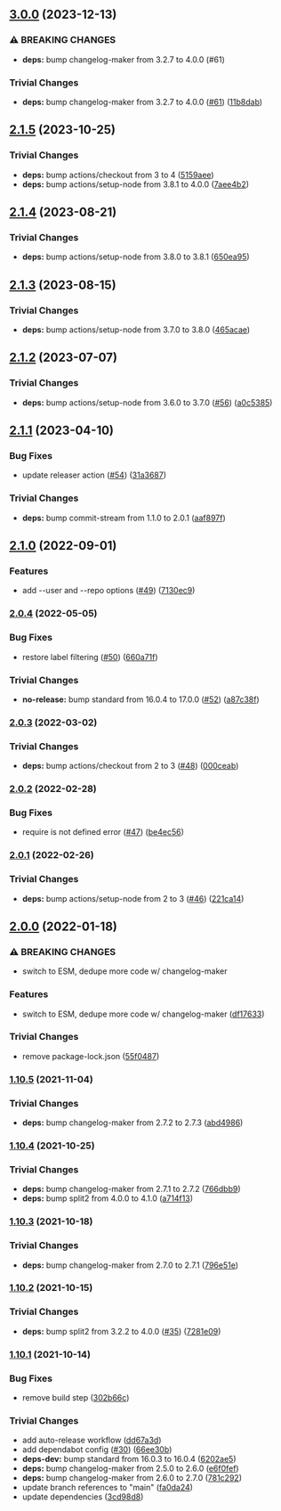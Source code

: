## [3.0.0](https://github.com/rvagg/branch-diff/compare/v2.1.5...v3.0.0) (2023-12-13)


### ⚠ BREAKING CHANGES

* **deps:** bump changelog-maker from 3.2.7 to 4.0.0 (#61)

### Trivial Changes

* **deps:** bump changelog-maker from 3.2.7 to 4.0.0 ([#61](https://github.com/rvagg/branch-diff/issues/61)) ([11b8dab](https://github.com/rvagg/branch-diff/commit/11b8dabd0f77479c48daf126f70b2b8dda94f07f))

## [2.1.5](https://github.com/rvagg/branch-diff/compare/v2.1.4...v2.1.5) (2023-10-25)


### Trivial Changes

* **deps:** bump actions/checkout from 3 to 4 ([5159aee](https://github.com/rvagg/branch-diff/commit/5159aee62651cea6d11c8ea9d081887bc57984a3))
* **deps:** bump actions/setup-node from 3.8.1 to 4.0.0 ([7aee4b2](https://github.com/rvagg/branch-diff/commit/7aee4b2dd229067a8d3546b86565919047e6e660))

## [2.1.4](https://github.com/rvagg/branch-diff/compare/v2.1.3...v2.1.4) (2023-08-21)


### Trivial Changes

* **deps:** bump actions/setup-node from 3.8.0 to 3.8.1 ([650ea95](https://github.com/rvagg/branch-diff/commit/650ea95f817252c703fff6dc90032a8d4d9c8d54))

## [2.1.3](https://github.com/rvagg/branch-diff/compare/v2.1.2...v2.1.3) (2023-08-15)


### Trivial Changes

* **deps:** bump actions/setup-node from 3.7.0 to 3.8.0 ([465acae](https://github.com/rvagg/branch-diff/commit/465acaed1229ab33e98211754fbbd9ead449f3a0))

## [2.1.2](https://github.com/rvagg/branch-diff/compare/v2.1.1...v2.1.2) (2023-07-07)


### Trivial Changes

* **deps:** bump actions/setup-node from 3.6.0 to 3.7.0 ([#56](https://github.com/rvagg/branch-diff/issues/56)) ([a0c5385](https://github.com/rvagg/branch-diff/commit/a0c5385b74fe8595f74e25f159e5d4760d01293a))

## [2.1.1](https://github.com/rvagg/branch-diff/compare/v2.1.0...v2.1.1) (2023-04-10)


### Bug Fixes

* update releaser action ([#54](https://github.com/rvagg/branch-diff/issues/54)) ([31a3687](https://github.com/rvagg/branch-diff/commit/31a3687f609693ae8f7acbe8c4a0810ce3d9f52e))


### Trivial Changes

* **deps:** bump commit-stream from 1.1.0 to 2.0.1 ([aaf897f](https://github.com/rvagg/branch-diff/commit/aaf897f797598f7991b4f575108dcd446c8c3c5f))

## [2.1.0](https://github.com/rvagg/branch-diff/compare/v2.0.4...v2.1.0) (2022-09-01)


### Features

* add --user and --repo options ([#49](https://github.com/rvagg/branch-diff/issues/49)) ([7130ec9](https://github.com/rvagg/branch-diff/commit/7130ec9960faeed0871abee5dd5b03cc14473e47))

### [2.0.4](https://github.com/rvagg/branch-diff/compare/v2.0.3...v2.0.4) (2022-05-05)


### Bug Fixes

* restore label filtering ([#50](https://github.com/rvagg/branch-diff/issues/50)) ([660a71f](https://github.com/rvagg/branch-diff/commit/660a71ff39d53065c118b5262b1025daadb9641d))


### Trivial Changes

* **no-release:** bump standard from 16.0.4 to 17.0.0 ([#52](https://github.com/rvagg/branch-diff/issues/52)) ([a87c38f](https://github.com/rvagg/branch-diff/commit/a87c38f0e2611dc44ef1e73d4df66adbfd5d68a8))

### [2.0.3](https://github.com/rvagg/branch-diff/compare/v2.0.2...v2.0.3) (2022-03-02)


### Trivial Changes

* **deps:** bump actions/checkout from 2 to 3 ([#48](https://github.com/rvagg/branch-diff/issues/48)) ([000ceab](https://github.com/rvagg/branch-diff/commit/000ceabf9f142dfd34426654107d8cf7a4f3b4ba))

### [2.0.2](https://github.com/rvagg/branch-diff/compare/v2.0.1...v2.0.2) (2022-02-28)


### Bug Fixes

* require is not defined error ([#47](https://github.com/rvagg/branch-diff/issues/47)) ([be4ec56](https://github.com/rvagg/branch-diff/commit/be4ec5697cccdbfc9e95f602f69fa39015b5d70e))

### [2.0.1](https://github.com/rvagg/branch-diff/compare/v2.0.0...v2.0.1) (2022-02-26)


### Trivial Changes

* **deps:** bump actions/setup-node from 2 to 3 ([#46](https://github.com/rvagg/branch-diff/issues/46)) ([221ca14](https://github.com/rvagg/branch-diff/commit/221ca146d683711505724f73e115ffa44ffa72d3))

## [2.0.0](https://github.com/rvagg/branch-diff/compare/v1.10.5...v2.0.0) (2022-01-18)


### ⚠ BREAKING CHANGES

* switch to ESM, dedupe more code w/ changelog-maker

### Features

* switch to ESM, dedupe more code w/ changelog-maker ([df17633](https://github.com/rvagg/branch-diff/commit/df176331c82ad9d27d5325ca29b059e89c7abef3))


### Trivial Changes

* remove package-lock.json ([55f0487](https://github.com/rvagg/branch-diff/commit/55f0487b714419375b9a8482a677ead822c5104f))

### [1.10.5](https://github.com/rvagg/branch-diff/compare/v1.10.4...v1.10.5) (2021-11-04)


### Trivial Changes

* **deps:** bump changelog-maker from 2.7.2 to 2.7.3 ([abd4986](https://github.com/rvagg/branch-diff/commit/abd498623d57fb94fdc173e4763fc2033bc0c275))

### [1.10.4](https://github.com/rvagg/branch-diff/compare/v1.10.3...v1.10.4) (2021-10-25)


### Trivial Changes

* **deps:** bump changelog-maker from 2.7.1 to 2.7.2 ([766dbb9](https://github.com/rvagg/branch-diff/commit/766dbb9884cdb485d3537fc568df8c07318554d0))
* **deps:** bump split2 from 4.0.0 to 4.1.0 ([a714f13](https://github.com/rvagg/branch-diff/commit/a714f13e551352ee5cf3d036e3a7853da41d382c))

### [1.10.3](https://github.com/rvagg/branch-diff/compare/v1.10.2...v1.10.3) (2021-10-18)


### Trivial Changes

* **deps:** bump changelog-maker from 2.7.0 to 2.7.1 ([796e51e](https://github.com/rvagg/branch-diff/commit/796e51e51d38f02b26e5ad1c934d578b345a9db0))

### [1.10.2](https://github.com/rvagg/branch-diff/compare/v1.10.1...v1.10.2) (2021-10-15)


### Trivial Changes

* **deps:** bump split2 from 3.2.2 to 4.0.0 ([#35](https://github.com/rvagg/branch-diff/issues/35)) ([7281e09](https://github.com/rvagg/branch-diff/commit/7281e09090e6475019e1a5616f8819f5840ec928))

### [1.10.1](https://github.com/rvagg/branch-diff/compare/v1.10.0...v1.10.1) (2021-10-14)


### Bug Fixes

* remove build step ([302b66c](https://github.com/rvagg/branch-diff/commit/302b66c594aa938236e1fec454ef045da13cd275))


### Trivial Changes

* add auto-release workflow ([dd67a3d](https://github.com/rvagg/branch-diff/commit/dd67a3d65d829a99593aebf2abad42ed870267da))
* add dependabot config ([#30](https://github.com/rvagg/branch-diff/issues/30)) ([66ee30b](https://github.com/rvagg/branch-diff/commit/66ee30bf24b18aee0031b1a9f4352061762f7e36))
* **deps-dev:** bump standard from 16.0.3 to 16.0.4 ([6202ae5](https://github.com/rvagg/branch-diff/commit/6202ae5b59a8bb3fa24c98d2bfe17f975d8418b2))
* **deps:** bump changelog-maker from 2.5.0 to 2.6.0 ([e6f0fef](https://github.com/rvagg/branch-diff/commit/e6f0feff5cb3cfc92abf458afd64b915251dc2a6))
* **deps:** bump changelog-maker from 2.6.0 to 2.7.0 ([781c292](https://github.com/rvagg/branch-diff/commit/781c2929dbf5ec964f17f25c22d450802d061793))
* update branch references to "main" ([fa0da24](https://github.com/rvagg/branch-diff/commit/fa0da24fe321d7a7744e35e7325ffd6fc7488d2f))
* update dependencies ([3cd98d8](https://github.com/rvagg/branch-diff/commit/3cd98d8eaa73cd699f12b9bed06b3b57a5fcb744))
